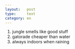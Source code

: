 ```yaml
---
layout:   post
type:     text
category: en
---
```


1. jungle smells like good stuff
2. gatorade cheaper than water
3. always indoors when raining